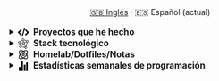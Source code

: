 <div align="center">
  <a href="./README.md">🇬🇧 Inglés</a> · <a>🇪🇸 Español (actual)</a>
</div>
<br>

<details>
  <summary><span style="display:inline-flex;align-items:center;gap:8px;font-size:1.1em;line-height:1;"><picture style="display:inline-block;margin:0">
    <source media="(prefers-color-scheme: dark)" srcset="assets/programming-code-signs-svgrepo-com-white.svg">
    <source media="(prefers-color-scheme: light)" srcset="assets/programming-code-signs-svgrepo-com.svg">
    <img src="assets/programming-code-signs-svgrepo-com.svg" alt="icon" width="20" height="20" style="display:inline-block;vertical-align:middle">
  </picture><strong>Proyectos que he hecho</strong></span></summary>

  <br>
  <table>
    <tbody>
      <tr>
        <td>
          <em>
            <strong><a href="#">Template</a></strong>
          </em>
        </td>
        <td>
          Template
        </td>
      </tr>
    </tbody>
  </table>
</details>

<details>
  <summary><span style="display:inline-flex;align-items:center;gap:8px;font-size:1.1em;line-height:1;"><picture style="display:inline-block;margin:0">
    <source media="(prefers-color-scheme: dark)" srcset="assets/knowledge-graph-svgrepo-com-white.svg">
    <source media="(prefers-color-scheme: light)" srcset="assets/knowledge-graph-svgrepo-com.svg">
    <img src="assets/knowledge-graph-svgrepo-com.svg" alt="icon" width="20" height="20" style="display:inline-block;vertical-align:middle">
  </picture><strong>Stack tecnológico</strong></span></summary>

  <!-- Frontend -->
  <img alt="Frontend" src="https://img.shields.io/badge/Front%20%20%20-20232a?style=for-the-badge&logo=terminal&logoColor=white">
  <img alt="Angular" src="https://img.shields.io/badge/angular-7E22CE?style=for-the-badge&logo=angular&logoColor=white">
  <img alt="React" src="https://img.shields.io/badge/react-20232a?style=for-the-badge&logo=react&logoColor=61DAFB">
  <img alt="Tailwind CSS" src="https://img.shields.io/badge/tailwindcss-06B6D4?style=for-the-badge&logo=tailwindcss&logoColor=white">
  <img alt="SCSS/SASS" src="https://img.shields.io/badge/scss-CC6699?style=for-the-badge&logo=sass&logoColor=white">
  <br>

  <!-- Backend -->
  <img alt="Backend" src="https://img.shields.io/badge/Back%20%20%20%20-20232a?style=for-the-badge&logo=terminal&logoColor=white">
  <img alt="Node.js" src="https://img.shields.io/badge/node.js-339933?style=for-the-badge&logo=nodedotjs&logoColor=white">
  <img alt="Express" src="https://img.shields.io/badge/express-000000?style=for-the-badge&logo=express&logoColor=white">
  <img alt="Spring" src="https://img.shields.io/badge/spring-6DB33F?style=for-the-badge&logo=spring&logoColor=white">
  <br>

  <!-- Databases -->
  <img alt="Databases" src="https://img.shields.io/badge/DB's%20-20232a?style=for-the-badge&logo=terminal&logoColor=white">
  <img alt="MongoDB" src="https://img.shields.io/badge/mongodb-4EA94B?style=for-the-badge&logo=mongodb&logoColor=white">
  <img alt="Supabase" src="https://img.shields.io/badge/supabase-3ECF8E?style=for-the-badge&logo=supabase&logoColor=white">
  <img alt="Valkey" src="https://img.shields.io/badge/valkey-DC382D?style=for-the-badge&logo=valkey&logoColor=white">
  <img alt="DBeaver" src="https://img.shields.io/badge/dbeaver-2F6BFF?style=for-the-badge&logo=dbeaver&logoColor=white">
  <br>

  <!-- DevOps -->
  <img alt="DevOps" src="https://img.shields.io/badge/DevOps%20%20%20-20232a?style=for-the-badge&logo=terminal&logoColor=white">
  <img alt="Docker" src="https://img.shields.io/badge/docker-2496ED?style=for-the-badge&logo=docker&logoColor=white">
  <img alt="Proxmox" src="https://img.shields.io/badge/proxmox-e57000?style=for-the-badge&logo=proxmox&logoColor=white">
  <img alt="Jenkins" src="https://img.shields.io/badge/jenkins-D24939?style=for-the-badge&logo=jenkins&logoColor=white">
  <img alt="Git" src="https://img.shields.io/badge/git-F05032?style=for-the-badge&logo=git&logoColor=white">
</details>

<details>
  <summary><span style="display:inline-flex;align-items:center;gap:8px;font-size:1.1em;line-height:1;"><picture style="display:inline-block;margin:0">
    <source media="(prefers-color-scheme: dark)" srcset="assets/atom-svgrepo-com-white.svg">
    <source media="(prefers-color-scheme: light)" srcset="assets/atom-svgrepo-com.svg">
    <img src="assets/atom-svgrepo-com.svg" alt="icon" width="20" height="20" style="display:inline-block;vertical-align:middle">
  </picture><strong>Homelab/Dotfiles/Notas</strong></span></summary>

  <table>
    <tbody>
      <tr>
        <td>
          <strong><a href="https://github.com/diegokoes/proxmox">proxmox</a></strong>
        </td>
        <td>Configuraciones y documentación relacionadas con Proxmox</td>
      </tr>
      <tr>
        <td>
          <strong><a href="https://github.com/diegokoes/dotfiles">dotfiles</a></strong>
        </td>
        <td>Mis dotfiles y la configuración del entorno</td>
      </tr>
      <tr>
        <td>
          <strong><a href="https://github.com/diegokoes/obsidian_programming">obsidian_programming</a></strong>
        </td>
        <td>Notas y vault de Obsidian sobre programación/tecnología</td>
      </tr>
    </tbody>
  </table>
</details>

<details>
  <summary><span style="display:inline-flex;align-items:center;gap:8px;font-size:1.1em;line-height:1;"><picture style="display:inline-block;margin:0">
    <source media="(prefers-color-scheme: dark)" srcset="assets/stats-chart-sharp-svgrepo-com-white.svg">
    <source media="(prefers-color-scheme: light)" srcset="assets/stats-chart-sharp-svgrepo-com.svg">
    <img src="assets/stats-chart-sharp-svgrepo-com.svg" alt="icon" width="20" height="20" style="display:inline-block;vertical-align:middle">
  </picture><strong>Estadísticas semanales de programación</strong></span></summary>

<!--START_SECTION:waka_es-->
**Soy diurno 🐤**

```text
🌞 Mañana   29 commits  ██░░░░░░░░░░░░░░░░░░░░░░░  10.1%
🌆 Día     143 commits  ████████████░░░░░░░░░░░░░  49.83%
🌃 Tarde    78 commits  ██████░░░░░░░░░░░░░░░░░░░  27.18%
🌙 Noche    37 commits  ███░░░░░░░░░░░░░░░░░░░░░░  12.89%
```

📊 **Mi actividad semanal**

```text
⌚︎ Zona Horaria: Europa/Madrid

💬 Lenguajes:
JavaScript               22 hrs 16 mins      █████████████░░░░░░░░░░░░   52.12%
Java                     6 hrs 45 mins       ████░░░░░░░░░░░░░░░░░░░░░   15.8%
Markdown                 5 hrs 27 mins       ███░░░░░░░░░░░░░░░░░░░░░░   12.77%
Other                    3 hrs 54 mins       ██░░░░░░░░░░░░░░░░░░░░░░░   9.13%
TOML                     52 mins             ░░░░░░░░░░░░░░░░░░░░░░░░░   2.05%

🔥 Editores:
VS Code                  32 hrs 21 mins      ███████████████████░░░░░░   75.69%
IntelliJ IDEA            7 hrs 20 mins       ████░░░░░░░░░░░░░░░░░░░░░   17.18%
Obsidian                 2 hrs 51 mins       █░░░░░░░░░░░░░░░░░░░░░░░░   6.7%
Neovim                   5 mins              ░░░░░░░░░░░░░░░░░░░░░░░░░   0.22%
Visual Studio            5 mins              ░░░░░░░░░░░░░░░░░░░░░░░░░   0.21%

🐱‍💻 Proyectos:
hsn-react-node           23 hrs 25 mins      █████████████░░░░░░░░░░░░   54.81%
servidor                 7 hrs 20 mins       ████░░░░░░░░░░░░░░░░░░░░░   17.18%
dotfiles                 6 hrs 16 mins       ███░░░░░░░░░░░░░░░░░░░░░░   14.7%
obsidian_programming     3 hrs 10 mins       █░░░░░░░░░░░░░░░░░░░░░░░░   7.44%
diegokoes                1 hr 25 mins        ░░░░░░░░░░░░░░░░░░░░░░░░░   3.33%

💻 Sistemas Operativos:
Linux                    42 hrs 39 mins      █████████████████████████   99.79%
Windows                  5 mins              ░░░░░░░░░░░░░░░░░░░░░░░░░   0.21%

```

**Programo principalmente en Python**

```text
Python                   5 repos             █████████░░░░░░░░░░░░░░░░   38.46%
TypeScript               2 repos             ███░░░░░░░░░░░░░░░░░░░░░░   15.38%
JavaScript               2 repos             ███░░░░░░░░░░░░░░░░░░░░░░   15.38%
SCSS                     1 repo              ██░░░░░░░░░░░░░░░░░░░░░░░   7.69%
Lua                      1 repo              ██░░░░░░░░░░░░░░░░░░░░░░░   7.69%

```

 Última actualización el 07/10/2025
<!--END_SECTION:waka_es-->
</details>
